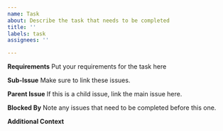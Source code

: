 ```yaml
---
name: Task
about: Describe the task that needs to be completed
title: ''
labels: task
assignees: ''

---
```


**Requirements**
Put your requirements for the task here

**Sub-Issue**
Make sure to link these issues.

**Parent Issue**
If this is a child issue, link the main issue here.

**Blocked By**
Note any issues that need to be completed before this one.

**Additional Context**

